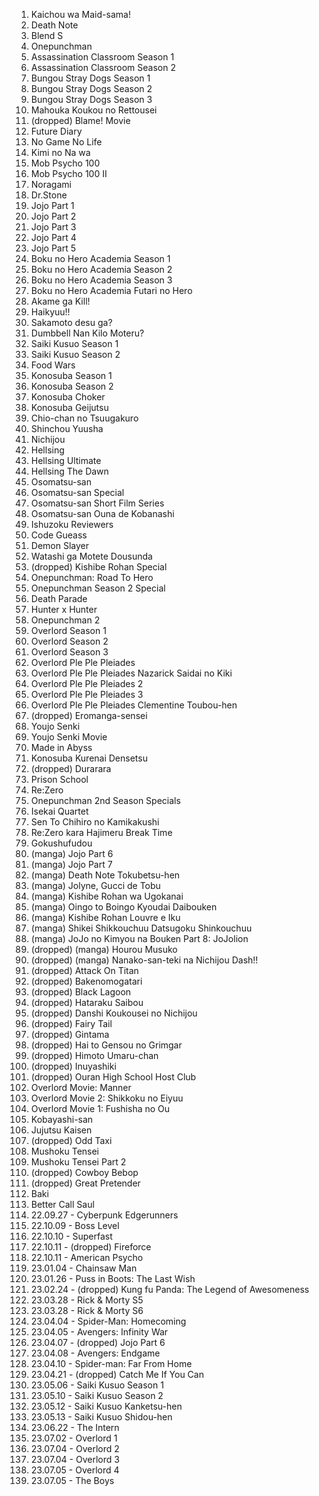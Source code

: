1. Kaichou wa Maid-sama!
1. Death Note
1. Blend S
1. Onepunchman
1. Assassination Classroom Season 1
1. Assassination Classroom Season 2
1. Bungou Stray Dogs Season 1
1. Bungou Stray Dogs Season 2
1. Bungou Stray Dogs Season 3
1. Mahouka Koukou no Rettousei
1. (dropped) Blame! Movie
1. Future Diary
1. No Game No Life
1. Kimi no Na wa
1. Mob Psycho 100
1. Mob Psycho 100 II
1. Noragami
1. Dr.Stone
1. Jojo Part 1
1. Jojo Part 2
1. Jojo Part 3
1. Jojo Part 4
1. Jojo Part 5
1. Boku no Hero Academia Season 1
1. Boku no Hero Academia Season 2
1. Boku no Hero Academia Season 3
1. Boku no Hero Academia Futari no Hero
1. Akame ga Kill!
1. Haikyuu!!
1. Sakamoto desu ga?
1. Dumbbell Nan Kilo Moteru?
1. Saiki Kusuo Season 1
1. Saiki Kusuo Season 2
1. Food Wars
1. Konosuba Season 1
1. Konosuba Season 2
1. Konosuba Choker
1. Konosuba Geijutsu
1. Chio-chan no Tsuugakuro
1. Shinchou Yuusha
1. Nichijou
1. Hellsing
1. Hellsing Ultimate
1. Hellsing The Dawn
1. Osomatsu-san
1. Osomatsu-san Special
1. Osomatsu-san Short Film Series
1. Osomatsu-san Ouna de Kobanashi
1. Ishuzoku Reviewers
1. Code Gueass
1. Demon Slayer
1. Watashi ga Motete Dousunda
1. (dropped) Kishibe Rohan Special
1. Onepunchman: Road To Hero
1. Onepunchman Season 2 Special
1. Death Parade
1. Hunter x Hunter
1. Onepunchman 2
1. Overlord Season 1
1. Overlord Season 2
1. Overlord Season 3
1. Overlord Ple Ple Pleiades
1. Overlord Ple Ple Pleiades Nazarick Saidai no Kiki
1. Overlord Ple Ple Pleiades 2
1. Overlord Ple Ple Pleiades 3
1. Overlord Ple Ple Pleiades Clementine Toubou-hen
1. (dropped) Eromanga-sensei
1. Youjo Senki
1. Youjo Senki Movie
1. Made in Abyss
1. Konosuba Kurenai Densetsu
1. (dropped) Durarara
1. Prison School
1. Re:Zero
1. Onepunchman 2nd Season Specials
1. Isekai Quartet
1. Sen To Chihiro no Kamikakushi
1. Re:Zero kara Hajimeru Break Time
1. Gokushufudou
1. (manga) Jojo Part 6
1. (manga) Jojo Part 7
1. (manga) Death Note Tokubetsu-hen
1. (manga) Jolyne, Gucci de Tobu
1. (manga) Kishibe Rohan wa Ugokanai
1. (manga) Oingo to Boingo Kyoudai Daibouken
1. (manga) Kishibe Rohan Louvre e Iku
1. (manga) Shikei Shikkouchuu Datsugoku Shinkouchuu
1. (manga) JoJo no Kimyou na Bouken Part 8: JoJolion
1. (dropped) (manga) Hourou Musuko
1. (dropped) (manga) Nanako-san-teki na Nichijou Dash!!
1. (dropped) Attack On Titan
1. (dropped) Bakenomogatari
1. (dropped) Black Lagoon
1. (dropped) Hataraku Saibou
1. (dropped) Danshi Koukousei no Nichijou
1. (dropped) Fairy Tail
1. (dropped) Gintama
1. (dropped) Hai to Gensou no Grimgar
1. (dropped) Himoto Umaru-chan
1. (dropped) Inuyashiki
1. (dropped) Ouran High School Host Club
1. Overlord Movie: Manner
1. Overlord Movie 2: Shikkoku no Eiyuu
1. Overlord Movie 1: Fushisha no Ou
1. Kobayashi-san
1. Jujutsu Kaisen
1. (dropped) Odd Taxi
1. Mushoku Tensei
1. Mushoku Tensei Part 2
1. (dropped) Cowboy Bebop
1. (dropped) Great Pretender
1. Baki
1. Better Call Saul
1. 22.09.27 - Cyberpunk Edgerunners
1. 22.10.09 - Boss Level
1. 22.10.10 - Superfast
1. 22.10.11 - (dropped) Fireforce
1. 22.10.11 - American Psycho
1. 23.01.04 - Chainsaw Man
1. 23.01.26 - Puss in Boots: The Last Wish
1. 23.02.24 - (dropped) Kung fu Panda: The Legend of Awesomeness
1. 23.03.28 - Rick & Morty S5
1. 23.03.28 - Rick & Morty S6
1. 23.04.04 - Spider-Man: Homecoming
1. 23.04.05 - Avengers: Infinity War
1. 23.04.07 - (dropped) Jojo Part 6
1. 23.04.08 - Avengers: Endgame
1. 23.04.10 - Spider-man: Far From Home
1. 23.04.21 - (dropped) Catch Me If You Can
1. 23.05.06 - Saiki Kusuo Season 1
1. 23.05.10 - Saiki Kusuo Season 2
1. 23.05.12 - Saiki Kusuo Kanketsu-hen
1. 23.05.13 - Saiki Kusuo Shidou-hen
1. 23.06.22 - The Intern
1. 23.07.02 - Overlord 1
1. 23.07.04 - Overlord 2
1. 23.07.04 - Overlord 3
1. 23.07.05 - Overlord 4
1. 23.07.05 - The Boys